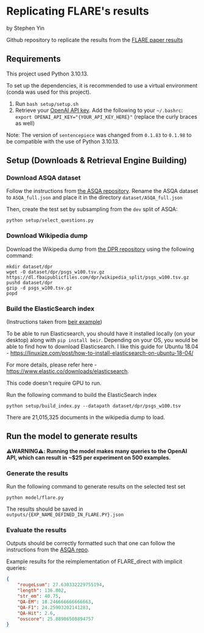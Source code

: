 # Replicating FLARE's results

by Stephen Yin

Github repository to replicate the results from the [FLARE paper results](https://github.com/jzbjyb/FLARE)

## Requirements
This project used Python 3.10.13.

To set up the dependencies, it is recommended to use a virtual environment (conda was used for this project).

1. Run ```bash setup/setup.sh```
1. Retrieve your [OpenAI API key](https://platform.openai.com/account/api-keys). Add the following to your ```~/.bashrc```: ```export OPENAI_API_KEY="{YOUR_API_KEY_HERE}"``` (replace the curly braces as well)

Note: The version of ```sentencepiece``` was changed from ```0.1.83``` to ```0.1.98``` to be compatible with the use of Python 3.10.13.

## Setup (Downloads & Retrieval Engine Building)


### Download ASQA dataset

Follow the instructions from [the ASQA repository](https://github.com/google-research/language/tree/master/language/asqa). Rename the ASQA dataset to ```ASQA_full.json``` and place it in the directory ```dataset/ASQA_full.json```

Then, create the test set by subsampling from the ```dev``` split of ASQA:
```
python setup/select_questions.py
```

### Download Wikipedia dump
Download the Wikipedia dump from [the DPR repository](https://github.com/facebookresearch/DPR/blob/main/dpr/data/download_data.py#L32) using the following command:
```shell
mkdir dataset/dpr
wget -O dataset/dpr/psgs_w100.tsv.gz https://dl.fbaipublicfiles.com/dpr/wikipedia_split/psgs_w100.tsv.gz
pushd dataset/dpr
gzip -d psgs_w100.tsv.gz
popd
```

### Build the ElasticSearch index

(Instructions taken from [beir example](https://github.com/beir-cellar/beir/blob/main/examples/retrieval/evaluation/lexical/evaluate_bm25.py))

To be able to run Elasticsearch, you should have it installed locally (on your desktop) along with ``pip install beir``. Depending on your OS, you would be able to find how to download Elasticsearch. I like this guide for Ubuntu 18.04 - https://linuxize.com/post/how-to-install-elasticsearch-on-ubuntu-18-04/ 

For more details, please refer here - https://www.elastic.co/downloads/elasticsearch. 

This code doesn't require GPU to run.

Run the following command to build the ElasticSearch index

```
python setup/build_index.py --datapath dataset/dpr/psgs_w100.tsv
```

There are 21,015,325 documents in the wikipedia dump to load.

## Run the model to generate results

__⚠️WARNING⚠️: Running the model makes many queries to the OpenAI API, which can result in ~$25 per experiment on 500 examples.__

### Generate the results

Run the following command to generate results on the selected test set

``` 
python model/flare.py
```

The results should be saved in ```outputs/{EXP_NAME_DEFINED_IN_FLARE.PY}.json```


### Evaluate the results

Outputs should be correctly formatted such that one can follow the instructions from the [ASQA repo](https://github.com/google-research/language/tree/master/language/asqa#automatic-evaluation).

Example results for the reimplementation of FLARE_direct with implicit queries:

```json
{
    "rougeLsum": 27.630332229755194, 
    "length": 136.802, 
    "str_em": 40.75, 
    "QA-EM": 18.246666666666663, 
    "QA-F1": 24.25903202141283, 
    "QA-Hit": 2.6, 
    "ovscore": 25.88986508894757
}
```